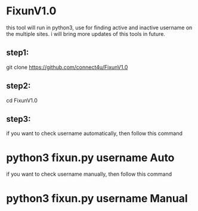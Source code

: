 # FixunV1.0
this tool will run in python3, use for finding active and inactive username  on the multiple sites. i will bring more updates of this tools in future.


step1:
------
git clone https://github.com/connect4u/FixunV1.0

step2:
------
cd FixunV1.0

step3:
------
if you want to check username automatically, then follow this command
# python3 fixun.py username Auto

if you want to check username manually, then follow this command
# python3 fixun.py username Manual

